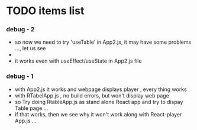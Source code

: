 #  TODO items list


### debug - 2
- so now we need to try  'useTable' in App2.js, it may have some problems ..., let us see
- 
- it works even with useEffect/useState in App2.js file

### debug - 1
 - with App2.js  it works and webpage displays player , every thing works
 - with RTabelApp.js , no build errors, but won't display web page
 - so Try doing RtableApp.js as stand alone React app and try to dispay Table page ...
 - if that works, then we see why  it won't work along with  React-player App.js  ...